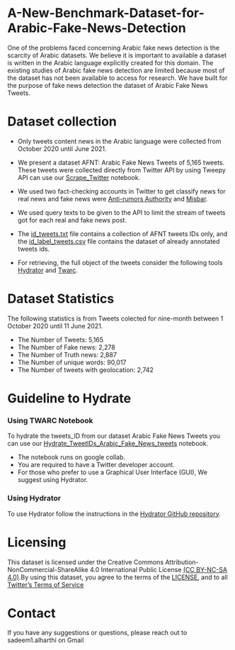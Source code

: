 # A-New-Benchmark-Dataset-for-Arabic-Fake-News-Detection
One of the problems faced concerning Arabic fake news detection is the scarcity of Arabic datasets. We believe it is important to available a dataset is written in the Arabic language explicitly created for this domain. The existing studies of Arabic fake news detection are limited because most of the dataset has not been available to access for research. We have built for the purpose of fake news detection the dataset of Arabic Fake News Tweets. 

# Dataset collection

- Only tweets content news in the Arabic language were collected from October 2020 until June 2021.

- We present a dataset AFNT: Arabic Fake News Tweets of 5,165 tweets. These tweets were collected directly from Twitter API by using Tweepy API can use our [Scrape_Twitter](https://github.com/SadeemAlharthi/A-New-Benchmark-Dataset-for-Arabic-Fake-News-Detection/blob/main/Scrape_Twitter.ipynb) notebook.

- We used two fact-checking accounts in Twitter to get classify news for real news and fake news were [Anti-rumors Authority](https://twitter.com/to_rumors?lang=ar) and [Misbar](https://twitter.com/misbarfc?ref_src=twsrc%5Egoogle%7Ctwcamp%5Eserp%7Ctwgr%5Eauthor).

- We used query texts to be given to the API to limit the stream of tweets got for each real and fake news post.

- The [id_tweets.txt](https://github.com/SadeemAlharthi/A-New-Benchmark-Dataset-for-Arabic-Fake-News-Detection/blob/main/Dataset) file contains a collection of AFNT tweets IDs only, and the [id_label_tweets.csv](https://github.com/SadeemAlharthi/A-New-Benchmark-Dataset-for-Arabic-Fake-News-Detection/blob/main/Dataset) file contains the dataset of already annotated tweets ids.
 
- For retrieving, the full object of the tweets consider the following tools [Hydrator](https://github.com/DocNow/hydrator) and [Twarc](https://github.com/DocNow/twarc).


# Dataset Statistics

The following statistics is from Tweets colected for nine-month between 1 October 2020 until 11 June 2021.
- The Number of Tweets: 5,165
- The Number of Fake news: 2,278
- The Number of Truth news: 2,887
- The Number of unique words: 90,017
- The Number of tweets with geolocation:  2,742

# Guideline to Hydrate

### Using TWARC Notebook

To hydrate the tweets_ID from our dataset Arabic Fake News Tweets you can use our [Hydrate_TweetIDs_Arabic_Fake_News_tweets](https://github.com/SadeemAlharthi/A-New-Benchmark-Dataset-for-Arabic-Fake-News-Detection/blob/main/Hydrate_TweetIDs_Arabic_Fake_News_tweets.ipynb) notebook.

- The notebook runs on google collab.
- You are required to have a Twitter developer account.
- For those who prefer to use a Graphical User Interface (GUI), We suggest using Hydrator.

 ### Using Hydrator

To use Hydrator follow the instructions in the [Hydrator GitHub repository](https://github.com/DocNow/hydrator).


# Licensing

This dataset is licensed under the Creative Commons Attribution-NonCommercial-ShareAlike 4.0 International Public License [(CC BY-NC-SA 4.0)](https://creativecommons.org/licenses/by-nc-sa/4.0/).By using this dataset, you agree to the terms of the [LICENSE](https://github.com/SadeemAlharthi/A-New-Benchmark-Dataset-for-Arabic-Fake-News-Detection/blob/main/LICENSE.txt), and to all [Twitter’s Terms of Service](https://developer.twitter.com/en/developer-terms/agreement-and-policy)

# Contact

If you have any suggestions or questions, please reach out to sadeem1.alharthi on Gmail
